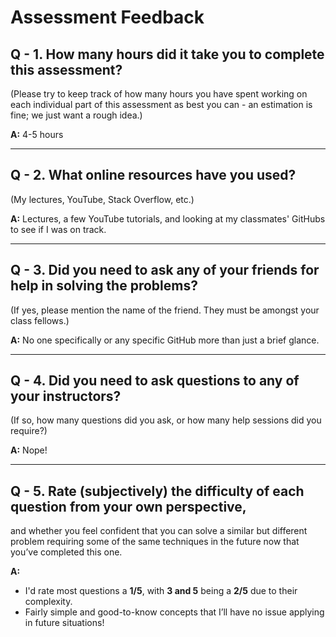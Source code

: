 # Assessment Feedback

## Q - 1. How many hours did it take you to complete this assessment?  
(Please try to keep track of how many hours you have spent working on each individual part of this assessment as best you can - an estimation is fine; we just want a rough idea.)  

**A:** 4-5 hours  

---

## Q - 2. What online resources have you used?  
(My lectures, YouTube, Stack Overflow, etc.)  

**A:** Lectures, a few YouTube tutorials, and looking at my classmates' GitHubs to see if I was on track.  

---

## Q - 3. Did you need to ask any of your friends for help in solving the problems?  
(If yes, please mention the name of the friend. They must be amongst your class fellows.)  

**A:** No one specifically or any specific GitHub more than just a brief glance.  

---

## Q - 4. Did you need to ask questions to any of your instructors?  
(If so, how many questions did you ask, or how many help sessions did you require?)  

**A:** Nope!  

---

## Q - 5. Rate (subjectively) the difficulty of each question from your own perspective,  
and whether you feel confident that you can solve a similar but different problem requiring some of the same techniques in the future now that you’ve completed this one.  

**A:**  
- I'd rate most questions a **1/5**, with **3 and 5** being a **2/5** due to their complexity.  
- Fairly simple and good-to-know concepts that I’ll have no issue applying in future situations!  
